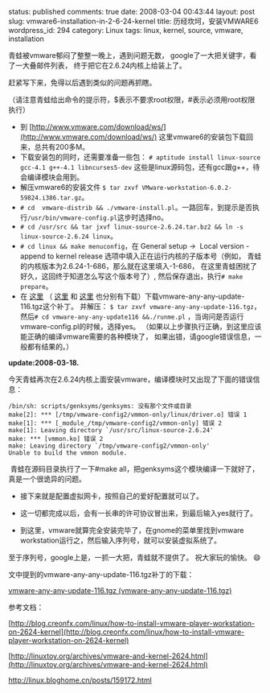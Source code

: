 status: published
comments: true
date: 2008-03-04 00:43:44
layout: post
slug: vmware6-installation-in-2-6-24-kernel
title: 历经坎坷，安装VMWARE6
wordpress_id: 294
category: Linux
tags: linux, kernel, source, vmware, installation

青蛙被vmware郁闷了整整一晚上，遇到问题无数，
google了一大把关键字，看了一大叠邮件列表，
终于把它在2.6.24内核上给装上了。

赶紧写下来，免得以后遇到类似的问题再抓瞎。

（请注意青蛙给出命令的提示符，$表示不要求root权限，#表示必须用root权限执行）

+ 到
[http://www.vmware.com/download/ws/](http://www.vmware.com/download/ws/)
这里vmware6的安装包下载回来，总共有200多M。
+ 下载安装包的同时，还需要准备一些包：
` # aptitude install linux-source gcc-4.1 g++-4.1 libncurses5-dev `
这些是linux源码包，还有gcc跟g++，待会编译模块会用到。
+ 解压vmware6的安装文件
`$ tar zxvf VMware-workstation-6.0.2-59824.i386.tar.gz`。
+ `# cd  vmware-distrib && ./vmware-install.pl`。一路回车，到提示是否执行`/usr/bin/vmware-config.pl`这步时选择no。
+ `# cd /usr/src && tar jxvf linux-source-2.6.24.tar.bz2 && ln -s linux-source-2.6.24 linux`。
+ `# cd linux && make menuconfig`，在
    General setup ->  Local version - append to kernel release
    选项中填入正在运行内核的子版本号（例如，
    青蛙的内核版本为2.6.24-1-686，那么就在这里填入-1-686，
    在这里青蛙困扰了好久，这回终于知道怎么写这个版本号了）,
    然后保存退出，执行`# make prepare`。
+ 在
    [这里](http://vmkernelnewbies.googlegroups.com/web/vmware-any-any-update-116.tgz)
    （
    [这里](http://blog.creonfx.com/temp/vmware-any-any-update-116.tgz)
    和
    [这里](http://linuxtoy.org/files/vmware-any-any-update-116.tgz)
    也分别有下载）下载vmware-any-any-update-116.tgz这个补丁。
    并解压： `$ tar zxvf vmware-any-any-update-116.tgz`，然后`# cd vmware-any-any-update116 &&./runme.pl`
    ，当询问是否运行vmware-config.pl的时候，选择yes。
    （如果以上步骤执行正确，到这里应该能正确的编译vmware需要的各种模块了，
    如果出错，请google错误信息，一般都有结果的。）

**update:2008-03-18.**

今天青蛙再次在2.6.24内核上面安装vmware，编译模块时又出现了下面的错误信息：

```
/bin/sh: scripts/genksyms/genksyms: 没有那个文件或目录
make[2]: *** [/tmp/vmware-config2/vmmon-only/linux/driver.o] 错误 1
make[1]: *** [_module_/tmp/vmware-config2/vmmon-only] 错误 2
make[1]: Leaving directory `/usr/src/linux-source-2.6.24'
make: *** [vmmon.ko] 错误 2
make: Leaving directory `/tmp/vmware-config2/vmmon-only'
Unable to build the vmmon module.
```

 青蛙在源码目录执行了一下#make all，把genksyms这个模块编译一下就好了，真是一个很诡异的问题。

+ 接下来就是配置虚拟网卡，按照自己的爱好配置就可以了。

+ 这一切都完成以后，会有一长串的许可协议冒出来，到最后输入yes就行了。

+ 到这里，vmware就算完全安装完毕了，在gnome的菜单里找到vmware workstation运行之，然后输入序列号，就可以安装虚拟系统了。


至于序列号，google上是，一抓一大把，青蛙就不提供了。 祝大家玩的愉快。 :smile:

文中提到的vmware-any-any-update-116.tgz补丁的下载：

[vmware-any-any-update-116.tgz (vmware-any-any-update-116.tgz)](http://www.divshare.com/download/3938296-131)

参考文档：

[http://blog.creonfx.com/linux/how-to-install-vmware-player-workstation-on-2624-kernel](http://blog.creonfx.com/linux/how-to-install-vmware-player-workstation-on-2624-kernel)

[http://linuxtoy.org/archives/vmware-and-kernel-2624.html](http://linuxtoy.org/archives/vmware-and-kernel-2624.html)

[http://linux.bloghome.cn/posts/159172.html ](http://linux.bloghome.cn/posts/159172.html)
